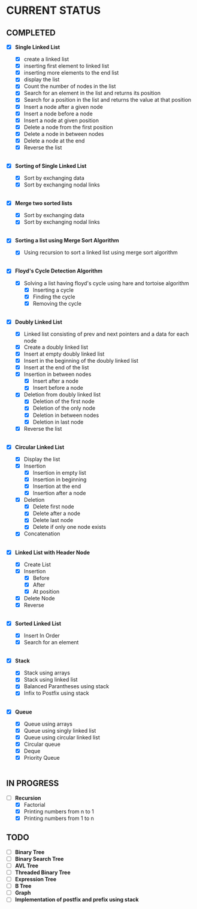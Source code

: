 # **CURRENT STATUS**

## **COMPLETED**

- [x] **Single Linked List**

  - [x] create a linked list
  - [x] inserting first element to linked list
  - [x] inserting more elements to the end list
  - [x] display the list
  - [x] Count the number of nodes in the list
  - [x] Search for an element in the list and returns its position
  - [x] Search for a position in the list and returns the value at that position
  - [x] Insert a node after a given node
  - [x] Insert a node before a node
  - [x] Insert a node at given position
  - [x] Delete a node from the first position
  - [x] Delete a node in between nodes
  - [x] Delete a node at the end
  - [x] Reverse the list

  <br>

- [x] **Sorting of Single Linked List**

  - [x] Sort by exchanging data
  - [x] Sort by exchanging nodal links

  <br>

- [x] **Merge two sorted lists**

  - [x] Sort by exchanging data
  - [x] Sort by exchanging nodal links

  <br>

- [x] **Sorting a list using Merge Sort Algorithm**

  - [x] Using recursion to sort a linked list using merge sort algorithm

  <br>

- [x] **Floyd's Cycle Detection Algorithm**

  - [x] Solving a list having floyd's cycle using hare and tortoise algorithm
    - [x] Inserting a cycle
    - [x] Finding the cycle
    - [x] Removing the cycle

  <br>

- [x] **Doubly Linked List**

  - [x] Linked list consisting of prev and next pointers and a data for each node
  - [x] Create a doubly linked list
  - [x] Insert at empty doubly linked list
  - [x] Insert in the beginning of the doubly linked list
  - [x] Insert at the end of the list
  - [x] Insertion in between nodes
    - [x] Insert after a node
    - [x] Insert before a node
  - [x] Deletion from doubly linked list
    - [x] Deletion of the first node
    - [x] Deletion of the only node
    - [x] Deletion in between nodes
    - [x] Deletion in last node
  - [x] Reverse the list

  <br>

- [x] **Circular Linked List**

  - [x] Display the list
  - [x] Insertion
    - [x] Insertion in empty list
    - [x] Insertion in beginning
    - [x] Insertion at the end
    - [x] Insertion after a node
  - [x] Deletion
    - [x] Delete first node
    - [x] Delete after a node
    - [x] Delete last node
    - [x] Delete if only one node exists
  - [x] Concatenation

  <br>

- [x] **Linked List with Header Node**

  - [x] Create List
  - [x] Insertion
    - [x] Before
    - [x] After
    - [x] At position
  - [x] Delete Node
  - [x] Reverse

  <br>

- [x] **Sorted Linked List**

  - [x] Insert In Order
  - [x] Search for an element

  <br>

- [x] **Stack**

  - [x] Stack using arrays
  - [x] Stack using linked list
  - [x] Balanced Parantheses using stack
  - [x] Infix to Postfix using stack

  <br>

- [x] **Queue**

  - [x] Queue using arrays
  - [x] Queue using singly linked list
  - [x] Queue using circular linked list
  - [x] Circular queue
  - [x] Deque
  - [x] Priority Queue

  <br>

## **IN PROGRESS**

- [ ] **Recursion**
  - [x] Factorial
  - [x] Printing numbers from n to 1
  - [x] Printing numbers from 1 to n

## **TODO**

- [ ] **Binary Tree**
- [ ] **Binary Search Tree**
- [ ] **AVL Tree**
- [ ] **Threaded Binary Tree**
- [ ] **Expression Tree**
- [ ] **B Tree**
- [ ] **Graph**
- [ ] **Implementation of postfix and prefix using stack**
